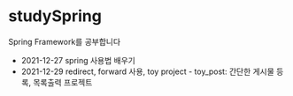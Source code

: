 # studySpring
Spring Framework를 공부합니다
<html>
  <body>
    <ul>
      <li>2021-12-27 spring 사용법 배우기</li>
      <li>2021-12-29 redirect, forward 사용, toy project - toy_post: 간단한 게시물 등록, 목록출력 프로젝트</li>
    </ul>
  </body>
  </html>
